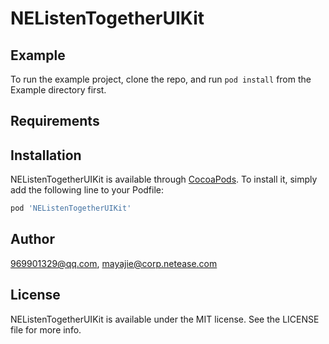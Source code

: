 # NEListenTogetherUIKit

## Example

To run the example project, clone the repo, and run `pod install` from the Example directory first.

## Requirements

## Installation

NEListenTogetherUIKit is available through [CocoaPods](https://cocoapods.org). To install
it, simply add the following line to your Podfile:

```ruby
pod 'NEListenTogetherUIKit'
```

## Author

969901329@qq.com, mayajie@corp.netease.com


## License

NEListenTogetherUIKit is available under the MIT license. See the LICENSE file for more info.
